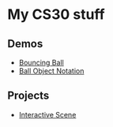 # My CS30 stuff

## Demos
- [Bouncing Ball](01-ball)
- [Ball Object Notation](03-ball-object)

## Projects
- [Interactive Scene](02-scene)